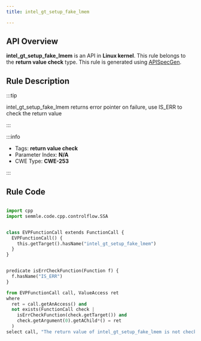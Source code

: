 ```yaml
---
title: intel_gt_setup_fake_lmem

---
```



## API Overview
**intel_gt_setup_fake_lmem** is an API in **Linux kernel**. This rule belongs to the **return value check** type. This rule is generated using [APISpecGen](../../tools/APISpecGen).
## Rule Description

:::tip

intel_gt_setup_fake_lmem returns error pointer on failure, use IS_ERR to check the return value

:::

:::info

- Tags: **return value check**
- Parameter Index: **N/A**
- CWE Type: **CWE-253**

:::

## Rule Code
```python

import cpp
import semmle.code.cpp.controlflow.SSA


class EVPFunctionCall extends FunctionCall {
  EVPFunctionCall() {
    this.getTarget().hasName("intel_gt_setup_fake_lmem")
  }
}


predicate isErrCheckFunction(Function f) {
  f.hasName("IS_ERR") 
}

from EVPFunctionCall call, ValueAccess ret
where
  ret = call.getAnAccess() and
  not exists(FunctionCall check |
    isErrCheckFunction(check.getTarget()) and
    check.getArgument(0).getAChild*() = ret
  )
select call, "The return value of intel_gt_setup_fake_lmem is not checked with IS_ERR."
    
```